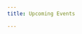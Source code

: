 ```yaml
--- 
title: Upcoming Events

---
```

<!-- Cards changed with {{ $articleClasses := "flex flex-wrap article" }} -->
